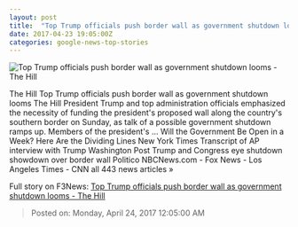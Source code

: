 ```yaml
---
layout: post
title:  "Top Trump officials push border wall as government shutdown looms - The Hill"
date: 2017-04-23 19:05:00Z
categories: google-news-top-stories
---
```


![Top Trump officials push border wall as government shutdown looms - The Hill](http://thehill.com/sites/default/files/blogs/sessions647241274.jpg)

The Hill Top Trump officials push border wall as government shutdown looms The Hill President Trump and top administration officials emphasized the necessity of funding the president's proposed wall along the country's southern border on Sunday, as talk of a possible government shutdown ramps up. Members of the president's ... Will the Government Be Open in a Week? Here Are the Dividing Lines New York Times Transcript of AP interview with Trump Washington Post Trump and Congress eye shutdown showdown over border wall Politico NBCNews.com - Fox News - Los Angeles Times - CNN all 443 news articles »


Full story on F3News: [Top Trump officials push border wall as government shutdown looms - The Hill](http://www.f3nws.com/n/qQrKyF)

> Posted on: Monday, April 24, 2017 12:05:00 AM
